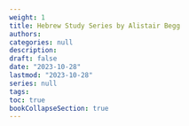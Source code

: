 ```yaml
---
weight: 1
title: Hebrew Study Series by Alistair Begg
authors: 
categories: null
description: 
draft: false
date: "2023-10-28"
lastmod: "2023-10-28"
series: null
tags:
toc: true
bookCollapseSection: true
---
```






